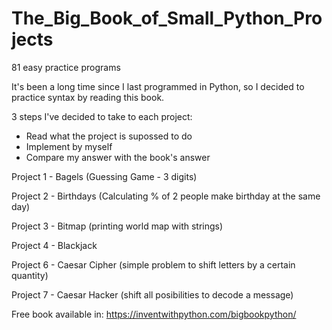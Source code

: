 # The_Big_Book_of_Small_Python_Projects
81 easy practice programs

It's been a long time since I last programmed in Python, so I decided to practice syntax by reading this book.

3 steps I've decided to take to each project:
  - Read what the project is supossed to do
  - Implement by myself
  - Compare my answer with the book's answer

Project 1 - Bagels (Guessing Game - 3 digits)

Project 2 - Birthdays (Calculating % of 2 people make birthday at the same day)

Project 3 - Bitmap (printing world map with strings)

Project 4 - Blackjack 

Project 6 - Caesar Cipher (simple problem to shift letters by a certain quantity)

Project 7 - Caesar Hacker (shift all posibilities to decode a message)

Free book available in: https://inventwithpython.com/bigbookpython/


